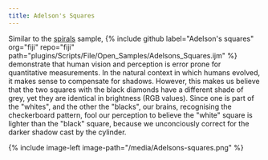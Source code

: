 ```yaml
---
title: Adelson's Squares
---
```

Similar to the [spirals](/plugins/spirals) sample, {% include github label="Adelson's squares" org="fiji" repo="fiji" path="plugins/Scripts/File/Open_Samples/Adelsons_Squares.ijm" %} demonstrate that human vision and perception is error prone for quantitative measurements. In the natural context in which humans evolved, it makes sense to compensate for shadows. However, this makes us believe that the two squares with the black diamonds have a different shade of grey, yet they are identical in brightness (RGB values). Since one is part of the "whites", and the other the "blacks", our brains, recognising the checkerboard pattern, fool our perception to believe the "white" square is lighter than the "black" square, because we unconciously correct for the darker shadow cast by the cylinder.

{% include image-left image-path="/media/Adelsons-squares.png" %}
